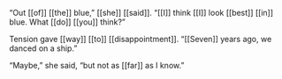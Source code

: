 “Out [[of]] [[the]] blue,” [[she]] [[said]]. “[[I]] think [[I]] look [[best]] [[in]] blue. What [[do]] [[you]] think?”

Tension gave [[way]] [[to]] [[disappointment]]. “[[Seven]] years ago, we danced on a ship.”

“Maybe,” she said, “but not as [[far]] as I know.”